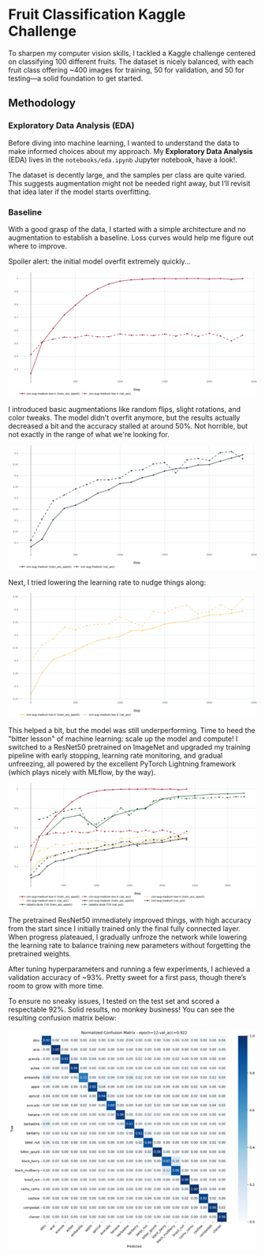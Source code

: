 # Fruit Classification Kaggle Challenge

To sharpen my computer vision skills, I tackled a Kaggle challenge centered on classifying 100 different fruits. The dataset is nicely balanced, with each fruit class offering ~400 images for training, 50 for validation, and 50 for testing—a solid foundation to get started.

## Methodology

### Exploratory Data Analysis (EDA)

Before diving into machine learning, I wanted to understand the data to make informed choices about my approach. My **Exploratory Data Analysis** (EDA) lives in the `notebooks/eda.ipynb` Jupyter notebook, have a look!.

The dataset is decently large, and the samples per class are quite varied. This suggests augmentation might not be needed right away, but I’ll revisit that idea later if the model starts overfitting.

### Baseline

With a good grasp of the data, I started with a simple architecture and no augmentation to establish a baseline. Loss curves would help me figure out where to improve.

Spoiler alert: the initial model overfit extremely quickly...

![Baseline Loss Curves](assets/acc_base_line.png)

I introduced basic augmentations like random flips, slight rotations, and color tweaks. The model didn't overfit anymore, but the results actually decreased a bit and the accuracy stalled at around 50%. Not horrible, but not exactly in the range of what we're looking for.

![Augmented Baseline Results](assets/acc_aug.png)

Next, I tried lowering the learning rate to nudge things along:

![Learning Rate Adjustment](assets/acc_aug_low_lr.png)

This helped a bit, but the model was still underperforming. Time to heed the "bitter lesson" of machine learning: scale up the model and compute! I switched to a ResNet50 pretrained on ImageNet and upgraded my training pipeline with early stopping, learning rate monitoring, and gradual unfreezing, all powered by the excellent PyTorch Lightning framework (which plays nicely with MLflow, by the way).

![ResNet50 Training Pipeline](assets/acc_all.png)

The pretrained ResNet50 immediately improved things, with high accuracy from the start since I initially trained only the final fully connected layer. When progress plateaued, I gradually unfroze the network while lowering the learning rate to balance training new parameters without forgetting the pretrained weights.

After tuning hyperparameters and running a few experiments, I achieved a validation accuracy of ~93%. Pretty sweet for a first pass, though there’s room to grow with more time.

To ensure no sneaky issues, I tested on the test set and scored a respectable 92%. Solid results, no monkey business! You can see the resulting confusion matrix below:

![Confusion Matrix](test_results/epoch=12-val_acc=0.922_confusion_matrix.png)

